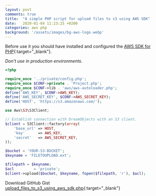 ```yaml
---
layout: post
comments: true
title:  "A simple PHP script for upload files to s3 using AWS SDK"
date:   2020-01-04 11:23:25 +0200
categories: aws php
background: '/assets/images/bg-aws-logo.webp'
---
```


Before use it you should have installed and configured the [AWS SDK for PHP](https://docs.aws.amazon.com/aws-sdk-php/v2/guide/quick-start.html){:target="_blank"}.

*Don't use in production environments*.

```php
<?php

require_once '../private/config.php';
require_once $CONF->private . 'Project.php';
require_once $CONF->lib . 'aws/aws-autoloader.php';
define('AWS_KEY', $CONF->AWS_KEY);
define('AWS_SECRET_KEY', $CONF->AWS_SECRET_KEY);
define('HOST', 'https://s3.amazonaws.com/');

use Aws\S3\S3Client;

// Establish connection with DreamObjects with an S3 client.
$client = S3Client::factory(array(
    'base_url' => HOST,
    'key'      => AWS_KEY,
    'secret'   => AWS_SECRET_KEY,
));

$bucket = 'YOUR-S3-BUCKET';
$keyname = 'FILETOUPLOAD.ext';

$filepath = $keyname;
$acl         = 'private';
$client->upload($bucket, $keyname, fopen($filepath, 'r'), $acl);
```

Download GitHub Gist [upload_files_to_s3_using_aws_sdk.php](https://gist.github.com/carlesloriente/70c6691cd8647cfa03bfda0f39cac681){:target="_blank"}
